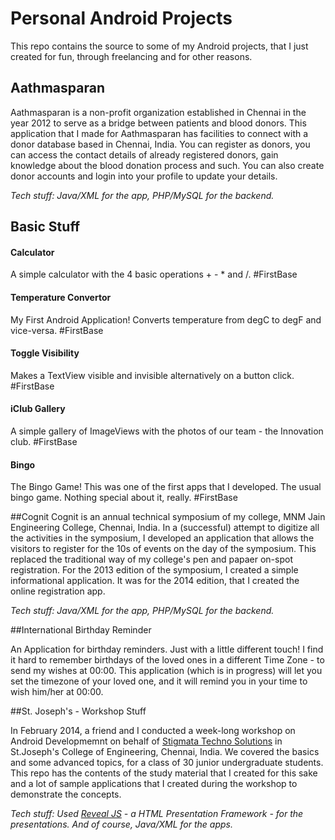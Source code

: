 # Personal Android Projects
This repo contains the source to some of my Android projects, that I just created for fun, through freelancing and for other reasons. 

## Aathmasparan
Aathmasparan is a non-profit organization established in Chennai in the year 2012 to serve as a bridge between patients and blood donors. This application that I made for Aathmasparan has facilities to connect with a donor database based in Chennai, India. You can register as donors, you can access the contact details of already registered donors, gain knowledge about the blood donation process and such. You can also create donor accounts and login into your profile to update your details. 

*Tech stuff: Java/XML for the app, PHP/MySQL for the backend.*

## Basic Stuff

#### Calculator
A simple calculator with the 4 basic operations + - * and /. #FirstBase

#### Temperature Convertor
My First Android Application! Converts temperature from degC to degF and vice-versa. #FirstBase

#### Toggle Visibility
Makes a TextView visible and invisible alternatively on a button click. #FirstBase

#### iClub Gallery
A simple gallery of ImageViews with the photos of our team - the Innovation club. #FirstBase

#### Bingo
The Bingo Game! This was one of the first apps that I developed. The usual bingo game. Nothing special about it, really. #FirstBase

##Cognit
Cognit is an annual technical symposium of my college, MNM Jain Engineering College, Chennai, India. In a (successful) attempt to digitize all the activities in the symposium, I developed an application that allows the visitors to register for the 10s of events on the day of the symposium. This replaced the traditional way of my college's pen and papaer on-spot registration. For the 2013 edition of the symposium, I created a simple informational application. It was for the 2014 edition, that I created the online registration app.

*Tech stuff: Java/XML for the app, PHP/MySQL for the backend.*

##International Birthday Reminder

An Application for birthday reminders. Just with a little different touch! I find it hard to remember birthdays of the loved ones in a different Time Zone - to send my wishes at 00:00. This application (which is in progress) will let you set the timezone of your loved one, and it will remind you in your time to wish him/her at 00:00. 

##St. Joseph's - Workshop Stuff

In February 2014, a friend and I conducted a week-long workshop on Android Developmemnt on behalf of [Stigmata Techno Solutions](http://www.stigmata.co.in) in St.Joseph's College of Engineering, Chennai, India. We covered the basics and some advanced topics, for a class of 30 junior undergraduate students. This repo has the contents of the study material that I created for this sake and a lot of sample applications that I created during the workshop to demonstrate the concepts. 

*Tech stuff: Used [Reveal JS](http://lab.hakim.se/reveal-js/#/) - a HTML Presentation Framework - for the presentations. And of course, Java/XML for the apps.*
